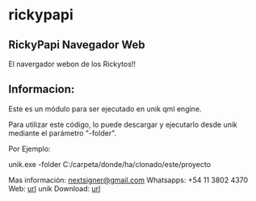 # rickypapi

## RickyPapi Navegador Web

El navergador webon de los Rickytos!!

## Informacion:

Este es un módulo para ser ejecutado en unik qml engine.

Para utilizar este código, lo puede descargar y ejecutarlo desde unik 
mediante el parámetro "-folder". 

Por Ejemplo: 

unik.exe -folder 
C:/carpeta/donde/ha/clonado/este/proyecto

Mas información: nextsigner@gmail.com
Whatsapps: +54 11 3802 4370
Web: [url](http://unikdev.net/)
unik Download: [url](http://unikdev.net/download.php)
